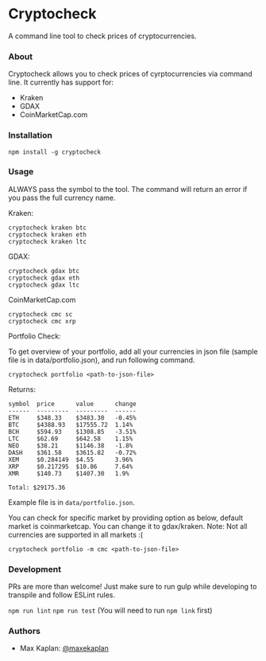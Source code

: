 # Cryptocheck

A command line tool to check prices of cryptocurrencies.

### About

Cryptocheck allows you to check prices of cyrptocurrencies via command line. It currently has support for:

* Kraken
* GDAX
* CoinMarketCap.com

### Installation

```
npm install -g cryptocheck
```

### Usage

ALWAYS pass the symbol to the tool. The command will return an error if you pass the full currency name.

Kraken:

```
cryptocheck kraken btc
cryptocheck kraken eth
cryptocheck kraken ltc
```

GDAX:

```
cryptocheck gdax btc
cryptocheck gdax eth
cryptocheck gdax ltc
```

CoinMarketCap.com
```
cryptocheck cmc sc
cryptocheck cmc xrp
```

Portfolio Check:

To get overview of your portfolio, add all your currencies in json file (sample file is in data/portfolio.json), and run following command.
```
cryptocheck portfolio <path-to-json-file>
```

Returns:

```
symbol  price      value      change
------  ---------  ---------  ------
ETH     $348.33    $3483.30   -0.45%
BTC     $4388.93   $17555.72  1.14%
BCH     $594.93    $1308.85   -3.51%
LTC     $62.69     $642.58    1.15%
NEO     $38.21     $1146.38   -1.8%
DASH    $361.58    $3615.82   -0.72%
XEM     $0.284149  $4.55      3.96%
XRP     $0.217295  $10.86     7.64%
XMR     $140.73    $1407.30   1.9%  

Total: $29175.36
```

Example file is in `data/portfolio.json`.

You can check for specific market by providing option as below, default market is coinmarketcap. You can change it to gdax/kraken. Note: Not all currencies are supported in all markets :(

```    
cryptocheck portfolio -m cmc <path-to-json-file>
```

### Development

PRs are more than welcome! Just make sure to run gulp while developing to transpile and follow ESLint rules.

`npm run lint`
`npm run test` (You will need to run `npm link` first)

### Authors

- Max Kaplan: [@maxekaplan](https://twitter.com/maxekaplan)
